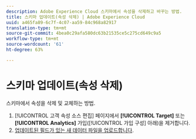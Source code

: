 ```yaml
---
description: Adobe Experience Cloud 스키마에서 속성을 삭제하고 바꾸는 방법.
title: 스키마 업데이트(속성 삭제) | Adobe Experience Cloud
uuid: a465fa89-6c7f-4c07-aa59-84c968a82917
translation-type: tm+mt
source-git-commit: 4bea0c29afa580dc63b21535ce5c275cd649c9a5
workflow-type: tm+mt
source-wordcount: '61'
ht-degree: 63%

---
```



# 스키마 업데이트(속성 삭제)

스키마에서 속성을 삭제 및 교체하는 방법.

1. [!UICONTROL 고객 속성 소스 편집] 페이지에서 **[!UICONTROL Target]** 또는 **[!UICONTROL Analytics]** 가입([!UICONTROL 가입 구성] 아래)을 제거합니다.
1. [업데이트된 필드가 있는 새 데이터 파일을 업로드합니다](../attributes/t-crs-usecase.md#task_BCC327B2A0EF4A1BBB2934013AB92B78).
